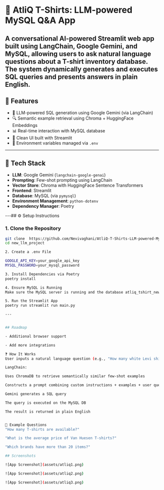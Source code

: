 # 🧠 AtliQ T-Shirts: LLM-powered MySQL Q&A App

A conversational AI-powered Streamlit web app built using **LangChain**, **Google Gemini**, and **MySQL**, allowing users to ask natural language questions about a T-shirt inventory database. The system dynamically generates and executes SQL queries and presents answers in plain English.
---

## 🚀 Features

- 🤖 LLM-powered SQL generation using Google Gemini (via LangChain)
- 🔍 Semantic example retrieval using Chroma + HuggingFace Embeddings
- 📊 Real-time interaction with MySQL database
- 🧾 Clean UI built with Streamlit
- 🔐 Environment variables managed via `.env`

------

## 🧠 Tech Stack

- **LLM**: Google Gemini (`langchain-google-genai`)
- **Prompting**: Few-shot prompting using LangChain
- **Vector Store**: Chroma with HuggingFace Sentence Transformers
- **Frontend**: Streamlit
- **Database**: MySQL (via `pymysql`)
- **Environment Management**: `python-dotenv`
- **Dependency Manager**: Poetry

---## ⚙️ Setup Instructions

### 1. Clone the Repository

```bash
git clone  https://github.com/Nevivaghani/AtliQ-T-Shirts-LLM-powered-MySQL-Q-A-App.git
cd new_llm_project

2. Create a .env File

GOOGLE_API_KEY=your_google_api_key
MYSQL_PASSWORD=your_mysql_password

3. Install Dependencies via Poetry
poetry install

4. Ensure MySQL is Running
Make sure the MySQL server is running and the database atliq_tshirt_new is available.

5. Run the Streamlit App
poetry run streamlit run main.py

---


## Roadmap

- Additional browser support

- Add more integrations

❓ How It Works
User inputs a natural language question (e.g., "How many white Levi shirts are in stock?")

LangChain:

Uses ChromaDB to retrieve semantically similar few-shot examples

Constructs a prompt combining custom instructions + examples + user question

Gemini generates a SQL query

The query is executed on the MySQL DB

The result is returned in plain English


🧪 Example Questions
"How many T-shirts are available?"

"What is the average price of Van Huesen T-shirts?"

"Which brands have more than 20 items?"

## Screenshots

![App Screenshot](assets/atliq1.png)

![App Screenshot](assets/atliq2.png)

![App Screenshot](assets/atliq3.png)

